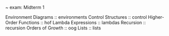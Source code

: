 ~ exam: Midterm 1


<topic>Environment Diagrams :: environments</topic>
<topic>Control Structures :: control</topic>
<topic>Higher-Order Functions :: hof</topic>
<topic>Lambda Expressions :: lambdas</topic>
<topic>Recursion :: recursion</topic>
<topic>Orders of Growth :: oog</topic>
<topic>Lists :: lists</topic>

